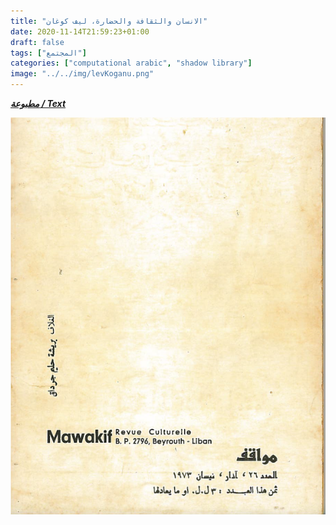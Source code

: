 ```yaml
---
title: "الانسان والثقافة والحضارة، ليف كوغان"
date: 2020-11-14T21:59:23+01:00
draft: false
tags: ["المجتمع"]
categories: ["computational arabic", "shadow library"]
image: "../../img/levKoganu.png"
---
```

***[مطبوعة / Text](../../img/lev_manuscript.html)***




![Magazine cover photo](../../img/levKoganu.png)



